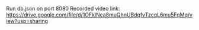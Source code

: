 Run db.json on port 8080 
Recorded video link:  https://drive.google.com/file/d/1OFklNca8muQhnUBdqfvTzcqL6mu5FqMq/view?usp=sharing
